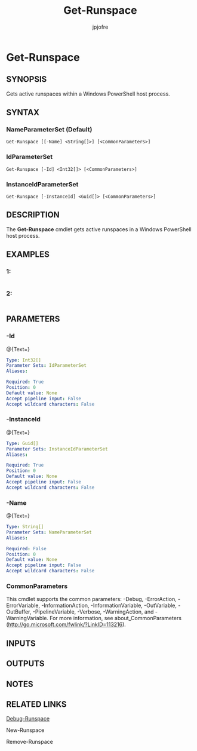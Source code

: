 ﻿---
author: jpjofre
description: 
external help file: Microsoft.PowerShell.Commands.Utility.dll-Help.xml
keywords: powershell, cmdlet
manager: carolz
ms.date: 2016-09-30
ms.prod: powershell
ms.technology: powershell
ms.topic: reference
online version: http://go.microsoft.com/fwlink/?LinkId=821801
schema: 2.0.0
title: Get-Runspace
---

# Get-Runspace

## SYNOPSIS
Gets active runspaces within a Windows PowerShell host process.

## SYNTAX

### NameParameterSet (Default)
```
Get-Runspace [[-Name] <String[]>] [<CommonParameters>]
```

### IdParameterSet
```
Get-Runspace [-Id] <Int32[]> [<CommonParameters>]
```

### InstanceIdParameterSet
```
Get-Runspace [-InstanceId] <Guid[]> [<CommonParameters>]
```

## DESCRIPTION
The **Get-Runspace** cmdlet gets active runspaces in a Windows PowerShell host process.

## EXAMPLES

### 1:
```

```

### 2:
```

```

## PARAMETERS

### -Id
@{Text=}

```yaml
Type: Int32[]
Parameter Sets: IdParameterSet
Aliases: 

Required: True
Position: 0
Default value: None
Accept pipeline input: False
Accept wildcard characters: False
```

### -InstanceId
@{Text=}

```yaml
Type: Guid[]
Parameter Sets: InstanceIdParameterSet
Aliases: 

Required: True
Position: 0
Default value: None
Accept pipeline input: False
Accept wildcard characters: False
```

### -Name
@{Text=}

```yaml
Type: String[]
Parameter Sets: NameParameterSet
Aliases: 

Required: False
Position: 0
Default value: None
Accept pipeline input: False
Accept wildcard characters: False
```

### CommonParameters
This cmdlet supports the common parameters: -Debug, -ErrorAction, -ErrorVariable, -InformationAction, -InformationVariable, -OutVariable, -OutBuffer, -PipelineVariable, -Verbose, -WarningAction, and -WarningVariable. For more information, see about_CommonParameters (http://go.microsoft.com/fwlink/?LinkID=113216).

## INPUTS

## OUTPUTS

## NOTES

## RELATED LINKS

[Debug-Runspace](.\Debug-Runspace.md)

New-Runspace

Remove-Runspace

